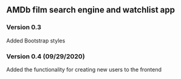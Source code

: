 ## AMDb film search engine and watchlist app

### Version 0.3

Added Bootstrap styles

### Version 0.4 (09/29/2020)

Added the functionality for creating new users to the frontend